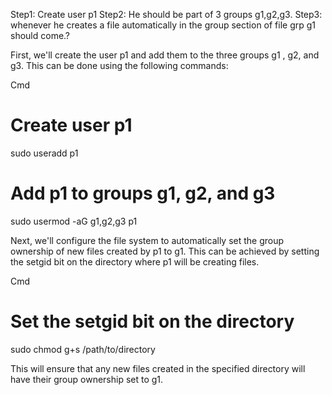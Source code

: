 Step1: Create user p1
Step2: He should be part of 3 groups g1,g2,g3.
Step3: whenever he creates a file automatically in the group section of file grp g1 should come.?


First, we'll create the user p1 and add them to the three groups g1 , g2, and g3. This can be done using the following commands:

Cmd
# Create user p1
sudo useradd p1
# Add p1 to groups g1, g2, and g3
sudo usermod -aG g1,g2,g3 p1


Next, we'll configure the file system to automatically set the group ownership of new files created by p1 to g1. This can be achieved by setting the setgid bit on the directory where p1 will be creating files.

Cmd
# Set the setgid bit on the directory
sudo chmod g+s /path/to/directory

This will ensure that any new files created in the specified directory will have their group ownership set to g1.